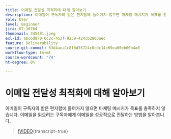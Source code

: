 ```yaml
---
title: 이메일 전달성 최적화에 대해 알아보기
description: 이메일이 구독자의 받은 편지함에 들어가지 않으면 마케팅 메시지가 목표를 충족하지 않습니다. 이메일을 읽으려는 구독자에게 이메일을 성공적으로 전달하는 방법을 알아봅니다.
role: User
level: Beginner
jira: KT-10764
thumbnail: 345481.jpeg
exl-id: abc6d870-6c2c-453f-9239-424cb2803aec
feature: Deliverability
source-git-commit: 63d4aea1c818d35724c0cdc14e69ea00eb06b4a0
workflow-type: tm+mt
source-wordcount: '74'
ht-degree: 0%

---
```


# 이메일 전달성 최적화에 대해 알아보기

이메일이 구독자의 받은 편지함에 들어가지 않으면 마케팅 메시지가 목표를 충족하지 않습니다. 이메일을 읽으려는 구독자에게 이메일을 성공적으로 전달하는 방법을 알아봅니다.

>[!VIDEO](https://video.tv.adobe.com/v/3411479/?quality=12&learn=on&captions=kor){transcript=true}
